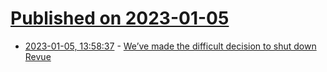 # [Published on 2023-01-05](index.md)

* [2023-01-05, 13:58:37](https://news.ycombinator.com/item?id=34259592) - [We’ve made the difficult decision to shut down Revue](http://help.getrevue.co/en/articles/6819675-we-ve-made-the-difficult-decision-to-shut-down-revue)
